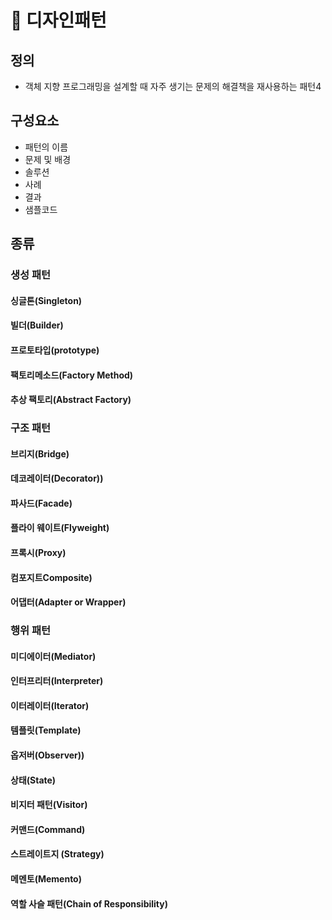 # 📄 디자인패턴

## 정의
- 객체 지향 프로그래밍을 설계할 때 자주 생기는 문제의 해결책을 재사용하는 패턴4





## 구성요소

- 패턴의 이름
- 문제 및 배경
- 솔루션
- 사례
- 결과
- 샘플코드






## 종류
### 생성 패턴
#### 싱글톤(Singleton)
#### 빌더(Builder)
#### 프로토타입(prototype)
#### 팩토리메소드(Factory Method)
#### 추상 팩토리(Abstract Factory)




### 구조 패턴
#### 브리지(Bridge)
#### 데코레이터(Decorator))
#### 파사드(Facade)
#### 플라이 웨이트(Flyweight)
#### 프록시(Proxy)
#### 컴포지트Composite)
#### 어댑터(Adapter or Wrapper)



### 행위 패턴
#### 미디에이터(Mediator)
#### 인터프리터(Interpreter)
#### 이터레이터(Iterator) 
#### 템플릿(Template)
#### 옵저버(Observer))
#### 상태(State)
#### 비지터 패턴(Visitor)
#### 커맨드(Command)
#### 스트레이트지 (Strategy)
#### 메멘토(Memento)
#### 역할 사슬 패턴(Chain of Responsibility)